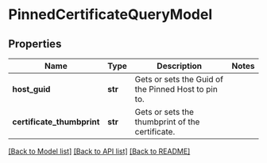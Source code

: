 # PinnedCertificateQueryModel

## Properties
Name | Type | Description | Notes
------------ | ------------- | ------------- | -------------
**host_guid** | **str** | Gets or sets the Guid of the Pinned Host to pin to. | 
**certificate_thumbprint** | **str** | Gets or sets the thumbprint of the certificate. | 

[[Back to Model list]](../README.md#documentation-for-models) [[Back to API list]](../README.md#documentation-for-api-endpoints) [[Back to README]](../README.md)


